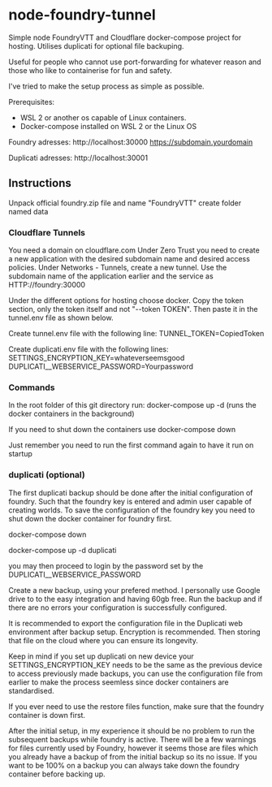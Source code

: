 # node-foundry-tunnel
 Simple node FoundryVTT and Cloudflare docker-compose project for hosting. 
 Utilises duplicati for optional file backuping.

 Useful for people who cannot use port-forwarding for whatever reason and those who like to containerise for fun and safety.

 I've tried to make the setup process as simple as possible. 

 Prerequisites:
 - WSL 2 or another os capable of Linux containers.
 - Docker-compose installed on WSL 2 or the Linux OS

Foundry adresses: 
http://localhost:30000
https://subdomain.yourdomain

Duplicati adresses:
http://localhost:30001


## Instructions
Unpack official foundry.zip file and name "FoundryVTT"
create folder named data

### Cloudflare Tunnels

You need a domain on cloudflare.com
Under Zero Trust you need to create a new application with the desired subdomain name and desired access policies.
Under Networks - Tunnels, create a new tunnel. Use the subdomain name of the application earlier and the service as HTTP://foundry:30000

Under the different options for hosting choose docker. Copy the token section, only the token itself and not "--token TOKEN". Then paste it in the tunnel.env file as shown below.

Create tunnel.env file with the following line:
TUNNEL_TOKEN=CopiedToken

Create duplicati.env file with the following lines:
SETTINGS_ENCRYPTION_KEY=whateverseemsgood
DUPLICATI__WEBSERVICE_PASSWORD=Yourpassword

### Commands

In the root folder of this git directory run:
docker-compose up -d (runs the docker containers in the background)

If you need to shut down the containers use
docker-compose down

Just remember you need to run the first command again to have it run on startup


### duplicati (optional)
The first duplicati backup should be done after the initial configuration of foundry. Such that the foundry key is entered and admin user capable of creating worlds.
To save the configuration of the foundry key you need to shut down the docker container for foundry first.

docker-compose down

docker-compose up -d duplicati

you may then proceed to login by the password set by the DUPLICATI__WEBSERVICE_PASSWORD

Create a new backup, using your prefered method. I personally use Google drive to to the easy integration and having 60gb free. Run the backup and if there are no errors your configuration is successfully configured.

It is recommended to export the configuration file in the Duplicati web environment after backup setup. Encryption is recommended. Then storing that file on the cloud where you can ensure its longevity.

Keep in mind if you set up duplicati on new device your SETTINGS_ENCRYPTION_KEY needs to be the same as the previous device to access previously made backups, you can use the configuration file from earlier to make the process seemless since docker containers are standardised.

If you ever need to use the restore files function, make sure that the foundry container is down first.

After the initial setup, in my experience it should be no problem to run the subsequent backups while foundry is active. There will be a few warnings for files currently used by Foundry, however it seems those are files which you already have a backup of from the initial backup so its no issue. If you want to be 100% on a backup you can always take down the foundry container before backing up.

